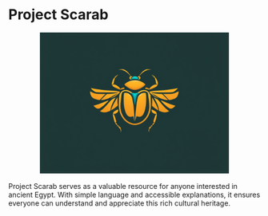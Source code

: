 # Project Scarab

<center><img src="media/project-scarab.png" alt="Project Scarab Logo" height="75%" width="75%"></center>

Project Scarab serves as a valuable resource for anyone interested in ancient Egypt. With simple language and accessible explanations, it ensures everyone can understand and appreciate this rich cultural heritage. 
